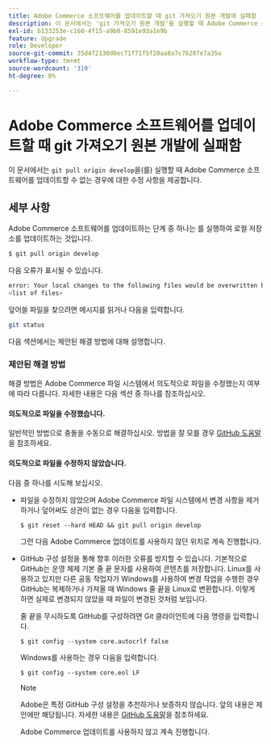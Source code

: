 ```yaml
---
title: Adobe Commerce 소프트웨어를 업데이트할 때 git 가져오기 원본 개발에 실패함
description: 이 문서에서는 'git 가져오기 원본 개발'을 실행할 때 Adobe Commerce 소프트웨어를 업데이트할 수 없는 경우에 대한 수정 사항을 제공합니다.
exl-id: b133253e-c160-4f15-a9b0-8591e93a1e9b
feature: Upgrade
role: Developer
source-git-commit: 35d4f2130d0ec71f71f5f20aa8a7c76207e7a35a
workflow-type: tm+mt
source-wordcount: '319'
ht-degree: 0%

---
```


# Adobe Commerce 소프트웨어를 업데이트할 때 git 가져오기 원본 개발에 실패함

이 문서에서는 `git pull origin develop`을(를) 실행할 때 Adobe Commerce 소프트웨어를 업데이트할 수 없는 경우에 대한 수정 사항을 제공합니다.

## 세부 사항

Adobe Commerce 소프트웨어를 업데이트하는 단계 중 하나는 를 실행하여 로컬 저장소를 업데이트하는 것입니다.

```bash
$ git pull origin develop
```

다음 오류가 표시될 수 있습니다.

```bash
error: Your local changes to the following files would be overwritten by merge:
<list of files>
```

덮어쓸 파일을 찾으려면 메시지를 읽거나 다음을 입력합니다.

```bash
git status
```

다음 섹션에서는 제안된 해결 방법에 대해 설명합니다.

### 제안된 해결 방법

해결 방법은 Adobe Commerce 파일 시스템에서 의도적으로 파일을 수정했는지 여부에 따라 다릅니다. 자세한 내용은 다음 섹션 중 하나를 참조하십시오.

#### 의도적으로 파일을 수정했습니다.

일반적인 방법으로 충돌을 수동으로 해결하십시오. 방법을 잘 모를 경우 [GitHub 도움말](https://help.github.com/)을 참조하세요.

#### 의도적으로 파일을 수정하지 않았습니다.

다음 중 하나를 시도해 보십시오.

* 파일을 수정하지 않았으며 Adobe Commerce 파일 시스템에서 변경 사항을 제거하거나 덮어써도 상관이 없는 경우 다음을 입력합니다.

  </p>
    <pre><code class="language-bash">$ git reset --hard HEAD && git pull origin develop</code></pre>

  그런 다음 Adobe Commerce 업데이트를 사용하지 않던 위치로 계속 진행합니다.

* GitHub 구성 설정을 통해 향후 이러한 오류를 방지할 수 있습니다. 기본적으로 GitHub는 운영 체제 기본 줄 끝 문자를 사용하여 콘텐츠를 저장합니다. Linux를 사용하고 있지만 다른 공동 작업자가 Windows를 사용하여 변경 작업을 수행한 경우 GitHub는 복제하거나 가져올 때 Windows 줄 끝을 Linux로 변환합니다. 이렇게 하면 실제로 변경되지 않았을 때 파일이 변경된 것처럼 보입니다.

  줄 끝을 무시하도록 GitHub를 구성하려면 Git 클라이언트에 다음 명령을 입력합니다.

  </p>
    <pre><code class="language-bash">$ git config --system core.autocrlf false</code></pre>

  Windows를 사용하는 경우 다음을 입력합니다.

  </p>
    <pre><code class="language-bash">$ git config --system core.eol LF</code></pre>

  >[!NOTE]
  >
  >Adobe은 특정 GitHub 구성 설정을 추천하거나 보증하지 않습니다. 앞의 내용은 제안에만 해당됩니다. 자세한 내용은 [GitHub 도움말](https://help.github.com/)을 참조하세요.

  Adobe Commerce 업데이트를 사용하지 않고 계속 진행합니다.
